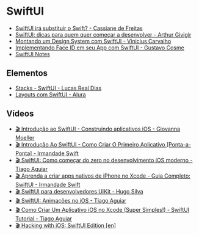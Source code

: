 # SwiftUI

- [SwiftUI irá substituir o Swift? - Cassiane de Freitas](https://medium.com/xp-inc/swiftui-irá-substituir-o-swift-5dd45f2b8447)
- [SwiftUI: dicas para quem quer começar a desenvolver - Arthur Givigir](https://arthurgivigir.medium.com/swiftui-dicas-para-quem-quer-começar-a-desenvolver-f51f662d5825)
- [Montando um Design System com SwiftUI - Vinicius Carvalho](https://theswiftmah.com.br/swift,/designsystem,/swiftui/2024/08/16/Montando-um-Design-System-com-SwiftUI.html)
- [Implementando Face ID em seu App com SwiftUI - Gustavo Cosme](https://www.linkedin.com/pulse/implementando-face-id-em-seu-app-com-swiftui-gustavo-cosme-j7nfe)
- [SwiftUI Notes](https://heckj.github.io/swiftui-notes/)

## Elementos

- [Stacks - SwiftUI - Lucas Real Dias](https://www.linkedin.com/pulse/stacks-swiftui-lucas-real-dias%3FtrackingId=n%252FdMpgI1REWfaZuLhpyAqQ%253D%253D/)
- [Layouts com SwiftUI - Alura](https://www.alura.com.br/conteudo/swift-ui)

## Vídeos

- [🎬 Introdução ao SwiftUI - Construindo aplicativos iOS - Giovanna Moeller](https://www.youtube.com/watch?v=4eC49rYeugs)
- [🎬 Introdução Ao SwiftUI - Como Criar O Primeiro Aplicativo [Ponta-a-Ponta] - Irmandade Swift](https://www.youtube.com/watch?v=rJWTcNj7rg4)
- [🎬 SwiftUI: Como começar do zero no desenvolvimento iOS moderno - Tiago Aguiar](https://www.youtube.com/watch?v=I292IhjRV7k)
- [🎬 Aprenda a criar apps nativos de iPhone no Xcode - Guia Completo: SwiftUI - Irmandade Swift](https://www.youtube.com/watch?v=CIGkaLyG-Wg)
- [🎬 SwiftUI para desenvolvedores UIKit - Hugo Silva](https://www.youtube.com/playlist?list=PLMIvxX1Jrn8e79pvAHE8onakUzUqpzi16)
- [🎬 SwiftUI: Animações no iOS - Tiago Aguiar](https://www.youtube.com/watch?v=k6zgW9yIPCE)
- [🎬 Como Criar Um Aplicativo iOS no Xcode (Super Simples!) - SwiftUI Tutorial - Tiago Aguiar](https://www.youtube.com/watch?v=Gt75k60tMjc)
- [🎬 Hacking with iOS: SwiftUI Edition [en]](https://www.youtube.com/playlist?list=PLuoeXyslFTuZRi4q4VT6lZKxYbr7so1Mr)
